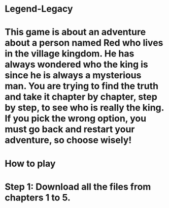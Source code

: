 # Legend-Legacy

# This game is about an adventure about a person named Red who lives in the village kingdom. He has always wondered who the king is since he is always a mysterious man. You are trying to find the truth and take it chapter by chapter, step by step, to see who is really the king. If you pick the wrong option, you must go back and restart your adventure, so choose wisely!

# How to play
# Step 1: Download all the files from chapters 1 to 5.
